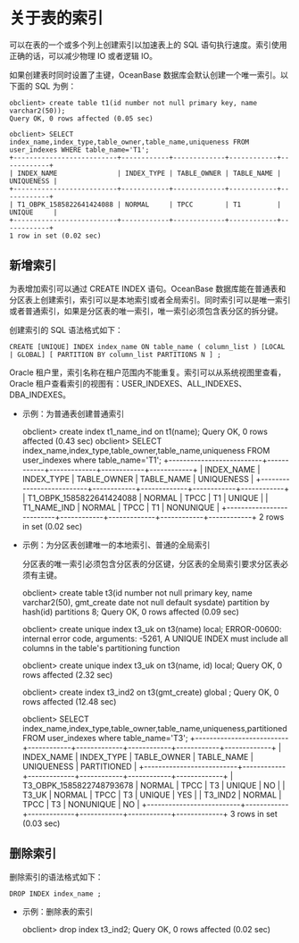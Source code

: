 关于表的索引 
===========================



可以在表的一个或多个列上创建索引以加速表上的 SQL 语句执行速度。索引使用正确的话，可以减少物理 IO 或者逻辑 IO。

如果创建表时同时设置了主键，OceanBase 数据库会默认创建一个唯一索引。以下面的 SQL 为例：

    obclient> create table t1(id number not null primary key, name varchar2(50));
    Query OK, 0 rows affected (0.05 sec)
    
    obclient> SELECT index_name,index_type,table_owner,table_name,uniqueness FROM user_indexes WHERE table_name='T1';
    +--------------------------+------------+-------------+------------+------------+
    | INDEX_NAME               | INDEX_TYPE | TABLE_OWNER | TABLE_NAME | UNIQUENESS |
    +--------------------------+------------+-------------+------------+------------+
    | T1_OBPK_1585822641424088 | NORMAL     | TPCC        | T1         | UNIQUE     |
    +--------------------------+------------+-------------+------------+------------+
    1 row in set (0.02 sec)



新增索引 
-------------

为表增加索引可以通过 CREATE INDEX 语句。OceanBase 数据库能在普通表和分区表上创建索引，索引可以是本地索引或者全局索引。同时索引可以是唯一索引或者普通索引，如果是分区表的唯一索引，唯一索引必须包含表分区的拆分键。

创建索引的 SQL 语法格式如下：

    CREATE [UNIQUE] INDEX index_name ON table_name ( column_list ) [LOCAL | GLOBAL] [ PARTITION BY column_list PARTITIONS N ] ;



Oracle 租户里，索引名称在租户范围内不能重复。索引可以从系统视图里查看，Oracle 租户查看索引的视图有：USER_INDEXES、ALL_INDEXES、DBA_INDEXES。

* 示例：为普通表创建普通索引

  




    obclient> create index t1_name_ind on t1(name);
    Query OK, 0 rows affected (0.43 sec)
    obclient> SELECT index_name,index_type,table_owner,table_name,uniqueness FROM user_indexes where table_name='T1';
    +--------------------------+------------+-------------+------------+------------+
    | INDEX_NAME               | INDEX_TYPE | TABLE_OWNER | TABLE_NAME | UNIQUENESS |
    +--------------------------+------------+-------------+------------+------------+
    | T1_OBPK_1585822641424088 | NORMAL     | TPCC        | T1         | UNIQUE     |
    | T1_NAME_IND              | NORMAL     | TPCC        | T1         | NONUNIQUE  |
    +--------------------------+------------+-------------+------------+------------+
    2 rows in set (0.02 sec)



* 示例：为分区表创建唯一的本地索引、普通的全局索引

  分区表的唯一索引必须包含分区表的分区键，分区表的全局索引要求分区表必须有主键。
  




    obclient> create table t3(id number not null primary key, name varchar2(50), gmt_create date not null default sysdate) partition by hash(id) partitions 8;
    Query OK, 0 rows affected (0.09 sec)
    
    obclient> create unique index t3_uk on t3(name) local;
    ERROR-00600: internal error code, arguments: -5261, A UNIQUE INDEX must include all columns in the table's partitioning function
    
    obclient> create unique index t3_uk on t3(name, id) local;
    Query OK, 0 rows affected (2.32 sec)
    
    obclient> create index t3_ind2 on t3(gmt_create) global ;
    Query OK, 0 rows affected (12.48 sec)
    
    obclient> SELECT index_name,index_type,table_owner,table_name,uniqueness,partitioned FROM user_indexes where table_name='T3';
    +--------------------------+------------+-------------+------------+------------+-------------+
    | INDEX_NAME               | INDEX_TYPE | TABLE_OWNER | TABLE_NAME | UNIQUENESS | PARTITIONED |
    +--------------------------+------------+-------------+------------+------------+-------------+
    | T3_OBPK_1585822748793678 | NORMAL     | TPCC        | T3         | UNIQUE     | NO          |
    | T3_UK                    | NORMAL     | TPCC        | T3         | UNIQUE     | YES         |
    | T3_IND2                  | NORMAL     | TPCC        | T3         | NONUNIQUE  | NO          |
    +--------------------------+------------+-------------+------------+------------+-------------+
    3 rows in set (0.03 sec)



删除索引 
-------------

删除索引的语法格式如下：

    DROP INDEX index_name ;



* 示例：删除表的索引

  




    obclient> drop index t3_ind2;
    Query OK, 0 rows affected (0.02 sec)


